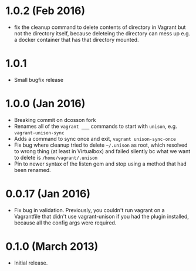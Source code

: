# 1.0.2 (Feb 2016)
* fix the cleanup command to delete contents of directory in Vagrant but not the directory itself, because deleteing the directory can mess up e.g. a docker container that has that directory mounted.

# 1.0.1
* Small bugfix release

# 1.0.0 (Jan 2016)

* Breaking commit on dcosson fork
* Renames all of the `vagrant ___` commands to start with `unison`, e.g. `vagrant-unison-sync`
* Adds a command to sync once and exit, `vagrant unison-sync-once`
* Fix bug where cleanup tried to delete `~/.unison` as root, which resolved to wrong thing (at least in Virtualbox) and failed silently bc what we want to delete is `/home/vagrant/.unison`
* Pin to newer syntax of the listen gem and stop using a method that had been renamed.

# 0.0.17 (Jan 2016)

* Fix bug in validation. Previously, you couldn't run vagrant on a Vagrantfile that didn't use vagrant-unison if you had the plugin installed, because all the config args were required.

# 0.1.0 (March 2013)

* Initial release.
